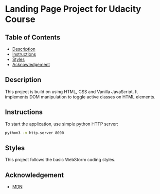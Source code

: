 # Landing Page Project for Udacity Course

## Table of Contents

* [Description](#description)
* [Instructions](#instructions)
* [Styles](#styles)
* [Acknowledgement](#acknowledgement)

## Description

This project is build on using HTML, CSS and Vanilla JavaScript.
It implements DOM manipulation to toggle active classes on HTML elements.

## Instructions

To start the application, use simple python HTTP server:
```bash
python3 -m http.server 8000
```

## Styles

This project follows the basic WebStorm coding styles.

## Acknowledgement

* [MDN](https://developer.mozilla.org/en-US/)
